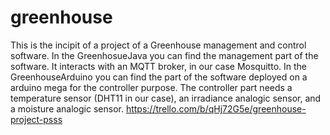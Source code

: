 # greenhouse
This is the incipit of a project of a Greenhouse management and control software.
In the GreenhosueJava you can find the management part of the software. It interacts with an MQTT broker, in our case Mosquitto.
In the GreenhouseArduino you can find the part of the software deployed on a arduino mega for the controller purpose. 
The controller part needs a temperature sensor (DHT11 in our case), an irradiance analogic sensor, and a moisture analogic sensor.
https://trello.com/b/qHj72G5e/greenhouse-project-psss
